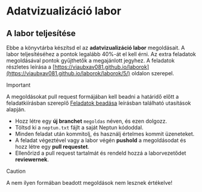 # Adatvizualizáció labor

## A labor teljesítése
Ebbe a könyvtárba készítsd el az **adatvizualizáció labor** megoldásait. A labor teljesítéséhez a pontok legalább 40%-át el kell érni. Az extra feladatok megoldásával pontok gyűjthetők a megajánlott jegyhez. A feladatok részletes leírása a [https://viaubxav081.github.io/laborok](https://viaubxav081.github.io/laborok/laborok/5/) oldalon szerepel.

> [!IMPORTANT]
> A megoldásokat pull request formájában kell beadni a határidő előtt a feladatkiírásban szereplő [Feladatok beadása](https://viaubxav081.github.io/laborok/tudnivalok/github/GitHub/) leírásban található utasítások alapján.
> - Hozz létre egy **új branchet** `megoldas` néven, és ezen dolgozz.
> - Töltsd ki a `neptun.txt` fájlt a saját Neptun kódoddal.
> - Minden feladat után kommitolj, és használj értelmes kommit üzeneteket.
> - A feladat végeztével vagy a labor végén **pushold** a megoldásodat és hozz létre egy **pull requestet**.
> - Ellenőrizd a pull request tartalmát és rendeld hozzá a laborvezetődet **reviewernek**.

> [!CAUTION]
> A nem ilyen formában beadott megoldások nem lesznek értékelve!
